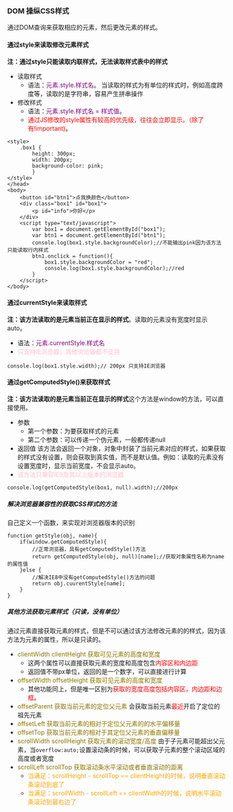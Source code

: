 ### DOM 操纵CSS样式
通过DOM查询来获取相应的元素，然后更改元素的样式。
#### 通过style来读取修改元素样式
**注：通过style只能读取内联样式，无法读取样式表中的样式**
* 读取样式
    * 语法：<font color="purple">元素.style.样式名</font>。
    当读取的样式为有单位的样式时，例如高度跨度等，读取的是字符串，容易产生拼串操作
* 修改样式
   * 语法：<font color="purple">元素.style.样式名 = 样式值</font>。
   * <font color="red">通过JS修改的style属性有较高的优先级，往往会立即显示。（除了有!important)</font>。
```
<style>
	.box1 {
		height: 300px;
		width: 200px;
		background-color: pink;
		}
</style>
</head>
<body>
	<button id="btn1">点我换颜色</button>
	<div class="box1" id="box1">
		<p id="info">你好</p>
	</div>
	<script type="text/javascript">
		var box1 = document.getElementById("box1");
		var btn1 = document.getElementById("btn1");
		console.log(box1.style.backgroundColor);//不能输出pink因为该方法只能读取行内样式
		btn1.onclick = function(){
			box1.style.backgroundColor = "red";
			console.log(box1.style.backgroundColor);//red
		}
	</script>
</body>
```
#### 通过currentStyle来读取样式
**注：该方法读取的是元素当前正在显示的样式**。读取的元素没有宽度时显示auto。
* 语法：<font color="purple">元素.currentStyle.样式名</font>
* <font color="pink">只支持IE浏览器，其他浏览器都不支持</font>
```
console.log(box1.style.width);// 200px 只支持IE浏览器
```
#### 通过getComputedStyle()来获取样式
**注：该方法读取的是元素当前正在显示的样式**这个方法是window的方法，可以直接使用。
* 参数
    * 第一个参数：为要获取样式的元素
    * 第二个参数：可以传递一个伪元素，一般都传递null
 * 返回值
    该方法会返回一个对象，对象中封装了当前元素对应的样式，如果获取的样式没有设置，则会获取到真实值，而不是默认值。例如：读取的元素没有设置宽度时，显示当前宽度，不会显示auto。
* <font color="pink">该方法只兼容IE9及其以上版本的浏览器</font>
```
console.log(getComputedStyle(box1, null).width);//200px
```
##### 解决浏览器兼容性的获取CSS样式的方法
自己定义一个函数，来实现对浏览器版本的识别

    function getStyle(obj, name){
        if(window.getComputedStyle){
            //正常浏览器，具有getComputedStyle()方法
            return getComputedStyle(obj, null)[name];//获取对象属性名称为name的属性值
        }else {
            //解决IE8中没有getComputedStyle()方法的问题
            return obj.cuurentStyle[name];
        }
    }

##### 其他方法获取元素样式（只读，没有单位）
通过元素直接获取元素的样式，但是不可以通过该方法修改元素的的样式，因为该方法为元素的属性，所以是只读的。
* <font color="8b7500">clientWidth clientHeight 获取可见元素的高度和宽度</font>
    * 这两个属性可以直接获取元素的宽度和高度包含<font color="red">内容区和内边距</font>
    * 返回值不带px单位，返回的是一个数字，可以直接进行计算
* <font color="8b7500">offsetWidth offsetHeight 获取可见元素的高度和宽度</font>
    * 其他功能同上，但是唯一区别为<font color="red">获取的宽度高度包括内容区，内边距和边框</font>。
* <font color="8b7500">offsetParent 获取当前元素的定位父元素</font>
会获取当前元素<font color="red">最近</font>开启了定位的祖先元素
* <font color="8b7500">offsetLeft 获取当前元素的相对于定位父元素的的水平偏移量</font>
* <font color="8b7500">offsetTop 获取当前元素的相对于其定位父元素的垂直偏移量</font>
* <font color="8b7500">scrollWidth scrollHeight 获取元素的滚动宽度/高度</font>
由于子元素可能超出父元素，当`overflow:auto;`设置滚动条的时候，可以获取子元素的整个滚动区域的高度或者宽度
* <font color="8b7500">scrollLeft scrollTop 获取滚动条水平滚动或者垂直滚动的距离</font>
    * <font color="orange">当满足：scrollHeight - scrollTop == clientHeight的时候，说明垂直滚动条滚动到底了</font>
    * <font color="orange">当满足：scrollWidth - scrollLeft == clientWidth的时候，说明水平滚动条滚动到最右边了</font>


